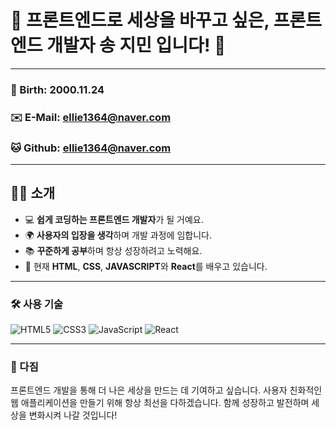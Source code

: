 # 🌟 프론트엔드로 세상을 바꾸고 싶은, 프론트엔드 개발자 송 지민 입니다! 🌟
---

### 🎂 Birth: 2000.11.24  
### ✉️ E-Mail: [ellie1364@naver.com](mailto:ellie1364@naver.com)  
### 🐱 Github: [ellie1364@naver.com](https://github.com/usessss)

---

## 🙋‍♀️ 소개
- 💻 **쉽게 코딩하는 프론트엔드 개발자**가 될 거예요.
- 🌍 **사용자의 입장을 생각**하며 개발 과정에 임합니다.
- 📚 **꾸준하게 공부**하며 항상 성장하려고 노력해요.
- 🌱 현재 **HTML**, **CSS**, **JAVASCRIPT**와 **React**를 배우고 있습니다.

---

### 🛠️ 사용 기술
![HTML5](https://img.shields.io/badge/HTML5-E34F26.svg?&style=for-the-badge&logo=HTML5&logoColor=white)
![CSS3](https://img.shields.io/badge/CSS3-1572B6.svg?&style=for-the-badge&logo=CSS3&logoColor=white)
![JavaScript](https://img.shields.io/badge/JavaScript-F7DF1E.svg?&style=for-the-badge&logo=JavaScript&logoColor=white)
![React](https://img.shields.io/badge/React-61DAFB.svg?&style=for-the-badge&logo=React&logoColor=white)


---

### 🌈 다짐
프론트엔드 개발을 통해 더 나은 세상을 만드는 데 기여하고 싶습니다.
사용자 친화적인 웹 애플리케이션을 만들기 위해 항상 최선을 다하겠습니다.
함께 성장하고 발전하며 세상을 변화시켜 나갈 것입니다!

